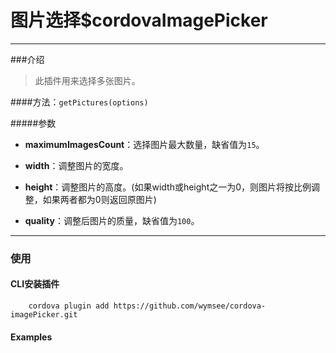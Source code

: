 # 图片选择$cordovaImagePicker

---

###介绍

>此插件用来选择多张图片。

####方法：`getPictures(options)`

#####参数

* **maximumImagesCount**：选择图片最大数量，缺省值为`15`。

* **width**：调整图片的宽度。

* **height**：调整图片的高度。(如果width或height之一为0，则图片将按比例调整，如果两者都为0则返回原图片)

* **quality**：调整后图片的质量，缺省值为`100`。

---
### 使用

#### CLI安装插件
```
    cordova plugin add https://github.com/wymsee/cordova-imagePicker.git
```

#### Examples

